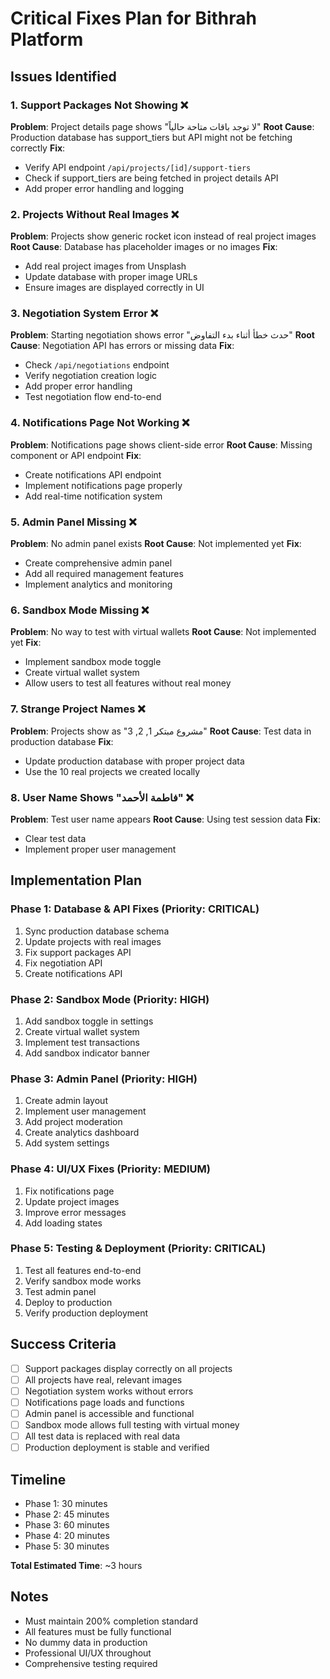 # Critical Fixes Plan for Bithrah Platform

## Issues Identified

### 1. Support Packages Not Showing ❌
**Problem**: Project details page shows "لا توجد باقات متاحة حالياً"
**Root Cause**: Production database has support_tiers but API might not be fetching correctly
**Fix**: 
- Verify API endpoint `/api/projects/[id]/support-tiers`
- Check if support_tiers are being fetched in project details API
- Add proper error handling and logging

### 2. Projects Without Real Images ❌
**Problem**: Projects show generic rocket icon instead of real project images
**Root Cause**: Database has placeholder images or no images
**Fix**:
- Add real project images from Unsplash
- Update database with proper image URLs
- Ensure images are displayed correctly in UI

### 3. Negotiation System Error ❌
**Problem**: Starting negotiation shows error "حدث خطأ أثناء بدء التفاوض"
**Root Cause**: Negotiation API has errors or missing data
**Fix**:
- Check `/api/negotiations` endpoint
- Verify negotiation creation logic
- Add proper error handling
- Test negotiation flow end-to-end

### 4. Notifications Page Not Working ❌
**Problem**: Notifications page shows client-side error
**Root Cause**: Missing component or API endpoint
**Fix**:
- Create notifications API endpoint
- Implement notifications page properly
- Add real-time notification system

### 5. Admin Panel Missing ❌
**Problem**: No admin panel exists
**Root Cause**: Not implemented yet
**Fix**:
- Create comprehensive admin panel
- Add all required management features
- Implement analytics and monitoring

### 6. Sandbox Mode Missing ❌
**Problem**: No way to test with virtual wallets
**Root Cause**: Not implemented yet
**Fix**:
- Implement sandbox mode toggle
- Create virtual wallet system
- Allow users to test all features without real money

### 7. Strange Project Names ❌
**Problem**: Projects show as "مشروع مبتكر 1, 2, 3"
**Root Cause**: Test data in production database
**Fix**:
- Update production database with proper project data
- Use the 10 real projects we created locally

### 8. User Name Shows "فاطمة الأحمد" ❌
**Problem**: Test user name appears
**Root Cause**: Using test session data
**Fix**:
- Clear test data
- Implement proper user management

## Implementation Plan

### Phase 1: Database & API Fixes (Priority: CRITICAL)
1. Sync production database schema
2. Update projects with real images
3. Fix support packages API
4. Fix negotiation API
5. Create notifications API

### Phase 2: Sandbox Mode (Priority: HIGH)
1. Add sandbox toggle in settings
2. Create virtual wallet system
3. Implement test transactions
4. Add sandbox indicator banner

### Phase 3: Admin Panel (Priority: HIGH)
1. Create admin layout
2. Implement user management
3. Add project moderation
4. Create analytics dashboard
5. Add system settings

### Phase 4: UI/UX Fixes (Priority: MEDIUM)
1. Fix notifications page
2. Update project images
3. Improve error messages
4. Add loading states

### Phase 5: Testing & Deployment (Priority: CRITICAL)
1. Test all features end-to-end
2. Verify sandbox mode works
3. Test admin panel
4. Deploy to production
5. Verify production deployment

## Success Criteria

- [ ] Support packages display correctly on all projects
- [ ] All projects have real, relevant images
- [ ] Negotiation system works without errors
- [ ] Notifications page loads and functions
- [ ] Admin panel is accessible and functional
- [ ] Sandbox mode allows full testing with virtual money
- [ ] All test data is replaced with real data
- [ ] Production deployment is stable and verified

## Timeline

- Phase 1: 30 minutes
- Phase 2: 45 minutes
- Phase 3: 60 minutes
- Phase 4: 20 minutes
- Phase 5: 30 minutes

**Total Estimated Time**: ~3 hours

## Notes

- Must maintain 200% completion standard
- All features must be fully functional
- No dummy data in production
- Professional UI/UX throughout
- Comprehensive testing required

